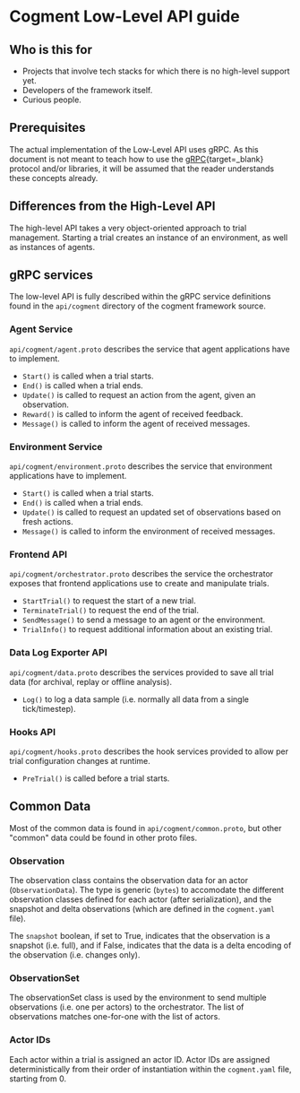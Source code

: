 # Cogment Low-Level API guide

## Who is this for

-   Projects that involve tech stacks for which there is no high-level support yet.
-   Developers of the framework itself.
-   Curious people.

## Prerequisites

The actual implementation of the Low-Level API uses gRPC. As this document is not meant to teach how to use the [gRPC](https://grpc.io){target=\_blank} protocol and/or libraries, it will be assumed that the reader understands these concepts already.

## Differences from the High-Level API

The high-level API takes a very object-oriented approach to trial management. Starting a trial creates an instance of an environment, as well as instances of agents.

## gRPC services

The low-level API is fully described within the gRPC service definitions found in the `api/cogment` directory of the cogment framework source.

### Agent Service

`api/cogment/agent.proto` describes the service that agent applications have to implement.

-   `Start()` is called when a trial starts.
-   `End()` is called when a trial ends.
-   `Update()` is called to request an action from the agent, given an observation.
-   `Reward()` is called to inform the agent of received feedback.
-   `Message()` is called to inform the agent of received messages.

### Environment Service

`api/cogment/environment.proto` describes the service that environment applications have to implement.

-   `Start()` is called when a trial starts.
-   `End()` is called when a trial ends.
-   `Update()` is called to request an updated set of observations based on fresh actions.
-   `Message()` is called to inform the environment of received messages.

### Frontend API

`api/cogment/orchestrator.proto` describes the service the orchestrator exposes that frontend applications use to create and manipulate trials.

-   `StartTrial()` to request the start of a new trial.
-   `TerminateTrial()` to request the end of the trial.
-   `SendMessage()` to send a message to an agent or the environment.
-   `TrialInfo()` to request additional information about an existing trial.

### Data Log Exporter API

`api/cogment/data.proto` describes the services provided to save all trial data (for archival, replay or offline analysis).

-   `Log()` to log a data sample (i.e. normally all data from a single tick/timestep).

### Hooks API

`api/cogment/hooks.proto` describes the hook services provided to allow per trial configuration changes at runtime.

-   `PreTrial()` is called before a trial starts.

## Common Data

Most of the common data is found in `api/cogment/common.proto`, but other "common" data could be found in other proto files.

### Observation

The observation class contains the observation data for an actor (`ObservationData`). The type is generic (`bytes`) to accomodate the different observation classes defined for each actor (after serialization), and the snapshot and delta observations (which are defined in the `cogment.yaml` file).

The `snapshot` boolean, if set to True, indicates that the observation is a snapshot (i.e. full), and if False, indicates that the data is a delta encoding of the observation (i.e. changes only).

### ObservationSet

The observationSet class is used by the environment to send multiple observations (i.e. one per actors) to the orchestrator. The list of observations matches one-for-one with the list of actors.

### Actor IDs

Each actor within a trial is assigned an actor ID. Actor IDs are assigned deterministically from their order of instantiation within the `cogment.yaml` file, starting from 0.
